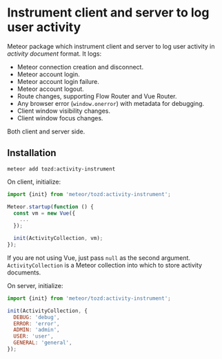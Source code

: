 Instrument client and server to log user activity
=================================================

Meteor package which instrument client and server to log user activity
in *activity document* format. It logs:

* Meteor connection creation and disconnect.
* Meteor account login.
* Meteor account login failure.
* Meteor account logout.
* Route changes, supporting Flow Router and Vue Router.
* Any browser error (`window.onerror`) with metadata for debugging.
* Client window visibility changes.
* Client window focus changes.

Both client and server side.

Installation
------------

```
meteor add tozd:activity-instrument
```

On client, initialize:

```js
import {init} from 'meteor/tozd:activity-instrument';

Meteor.startup(function () {
  const vm = new Vue({
    ...
  });

  init(ActivityCollection, vm);
});
```

If you are not using Vue, just pass `null` as the second argument.
`ActivityCollection` is a Meteor collection into which to store
activity documents.

On server, initialize:

```js
import {init} from 'meteor/tozd:activity-instrument';

init(ActivityCollection, {
  DEBUG: 'debug',
  ERROR: 'error',
  ADMIN: 'admin',
  USER: 'user',
  GENERAL: 'general',
});
```
